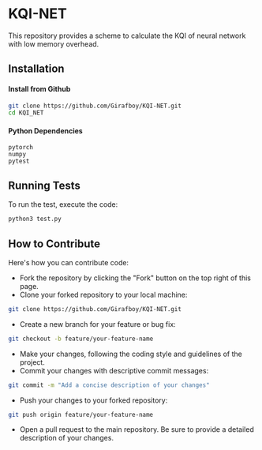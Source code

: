 # KQI-NET

This repository provides a scheme to calculate the KQI of neural network with low memory overhead.


## Installation

#### Install from Github
```bash
git clone https://github.com/Girafboy/KQI-NET.git
cd KQI_NET
```

#### Python Dependencies
```
pytorch
numpy
pytest
```

## Running Tests

To run the test, execute the code:
```bash
python3 test.py
```

## How to Contribute
Here's how you can contribute code:
+ Fork the repository by clicking the "Fork" button on the top right of this page.
+ Clone your forked repository to your local machine:
```bash
git clone https://github.com/Girafboy/KQI-NET.git
```
+ Create a new branch for your feature or bug fix:
```bash
git checkout -b feature/your-feature-name
```
+ Make your changes, following the coding style and guidelines of the project.
+ Commit your changes with descriptive commit messages:
```bash
git commit -m "Add a concise description of your changes"
```
+ Push your changes to your forked repository:
```bash
git push origin feature/your-feature-name
```
+ Open a pull request to the main repository. Be sure to provide a detailed description of your changes.
